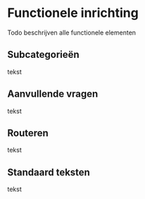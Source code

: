 # Functionele inrichting

Todo beschrijven alle functionele elementen



## Subcategorieën

tekst

## Aanvullende vragen

tekst

## Routeren

tekst

## Standaard teksten

tekst




